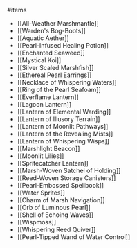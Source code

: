 #items

- [[All-Weather Marshmantle]]
- [[Warden's Bog-Boots]]
- [[Aquatic Aether]]
- [[Pearl-Infused Healing Potion]]
- [[Enchanted Seaweed]]
- [[Mystical Koi]]
- [[Silver Scaled Marshfish]]
- [[Ethereal Pearl Earrings]]
- [[Necklace of Whispering Waters]]
- [[Ring of the Pearl Seafoam]]
- [[Everflame Lantern]]
- [[Lagoon Lantern]]
- [[Lantern of Elemental Warding]]
- [[Lantern of Illusory Terrain]]
- [[Lantern of Moonlit Pathways]]
- [[Lantern of the Revealing Mists]]
- [[Lantern of Whispering Wisps]]
- [[Marshlight Beacon]]
- [[Moonlit Lilies]]
- [[Spritecatcher Lantern]]
- [[Marsh-Woven Satchel of Holding]]
- [[Reed-Woven Storage Canisters]]
- [[Pearl-Embossed Spellbook]]
- [[Water Sprites]]
- [[Charm of Marsh Navigation]]
- [[Orb of Luminous Pearl]]
- [[Shell of Echoing Waves]]
- [[Wispmoss]]
- [[Whispering Reed Quiver]]
- [[Pearl-Tipped Wand of Water Control]]